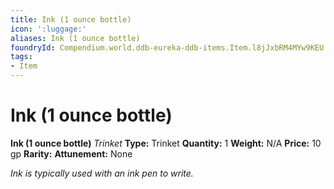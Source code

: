 ```yaml
---
title: Ink (1 ounce bottle)
icon: ':luggage:'
aliases: Ink (1 ounce bottle)
foundryId: Compendium.world.ddb-eureka-ddb-items.Item.l8jJxbRM4MYw9KEU
tags:
- Item
---
```


# Ink (1 ounce bottle)

**Ink (1 ounce bottle)**
_Trinket_
**Type:** Trinket
**Quantity:** 1
**Weight:** N/A
**Price:** 10 gp
**Rarity:** 
**Attunement:** None

*Ink is typically used with an ink pen to write.*